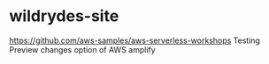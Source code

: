 # wildrydes-site
https://github.com/aws-samples/aws-serverless-workshops
Testing Preview changes option of AWS amplify
